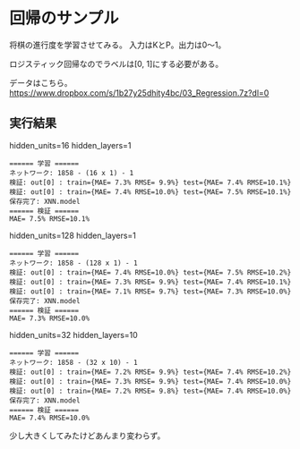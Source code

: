 回帰のサンプル
==============

将棋の進行度を学習させてみる。
入力はKとP。出力は0～1。

ロジスティック回帰なのでラベルは[0, 1]にする必要がある。

データはこちら。
https://www.dropbox.com/s/1b27y25dhity4bc/03_Regression.7z?dl=0



実行結果
--------

hidden_units=16 hidden_layers=1


	====== 学習 ======
	ネットワーク: 1858 - (16 x 1) - 1
	検証: out[0] : train={MAE= 7.3% RMSE= 9.9%} test={MAE= 7.4% RMSE=10.1%}
	検証: out[0] : train={MAE= 7.4% RMSE=10.0%} test={MAE= 7.5% RMSE=10.1%}
	保存完了: XNN.model
	====== 検証 ======
	MAE= 7.5% RMSE=10.1%


hidden_units=128 hidden_layers=1


	====== 学習 ======
	ネットワーク: 1858 - (128 x 1) - 1
	検証: out[0] : train={MAE= 7.4% RMSE=10.0%} test={MAE= 7.5% RMSE=10.2%}
	検証: out[0] : train={MAE= 7.3% RMSE= 9.9%} test={MAE= 7.4% RMSE=10.1%}
	検証: out[0] : train={MAE= 7.1% RMSE= 9.7%} test={MAE= 7.3% RMSE=10.0%}
	保存完了: XNN.model
	====== 検証 ======
	MAE= 7.3% RMSE=10.0%


hidden_units=32 hidden_layers=10


	====== 学習 ======
	ネットワーク: 1858 - (32 x 10) - 1
	検証: out[0] : train={MAE= 7.2% RMSE= 9.9%} test={MAE= 7.4% RMSE=10.2%}
	検証: out[0] : train={MAE= 7.3% RMSE= 9.9%} test={MAE= 7.4% RMSE=10.0%}
	検証: out[0] : train={MAE= 7.2% RMSE= 9.8%} test={MAE= 7.4% RMSE=10.0%}
	保存完了: XNN.model
	====== 検証 ======
	MAE= 7.4% RMSE=10.0%


少し大きくしてみたけどあんまり変わらず。
